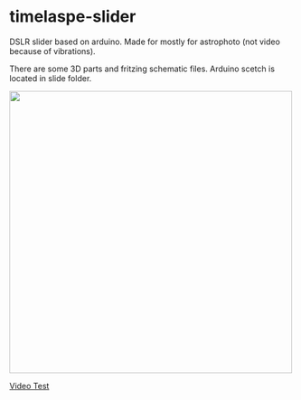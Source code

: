 # timelaspe-slider

DSLR slider based on arduino. Made for mostly for astrophoto (not video because of vibrations).

There are some 3D parts and fritzing schematic files. Arduino scetch is located in slide folder.

<img src="https://jem-space.ru/content/images/size/w2000/2022/02/slide6.jpg" width="500">

[Video Test](https://www.youtube.com/embed/AabecExa9nY)

